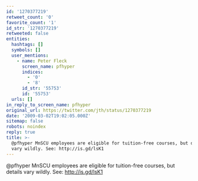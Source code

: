 ```yaml
---
id: '1270377219'
retweet_count: '0'
favorite_count: '1'
id_str: '1270377219'
retweeted: false
entities:
  hashtags: []
  symbols: []
  user_mentions:
    - name: Peter Fleck
      screen_name: pfhyper
      indices:
        - '0'
        - '8'
      id_str: '55753'
      id: '55753'
  urls: []
in_reply_to_screen_name: pfhyper
original_url: https://twitter.com/jth/status/1270377219
date: '2009-03-02T19:02:05.000Z'
sitemap: false
robots: noindex
reply: true
title: >-
  @pfhyper MnSCU employees are eligible for tuition-free courses, but details
  vary wildly. See: http://is.gd/lsK1
---
```


@pfhyper MnSCU employees are eligible for tuition-free courses, but details vary wildly. See: http://is.gd/lsK1